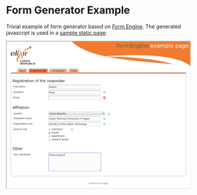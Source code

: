 # Form Generator Example

Trivial example of form generator based on [Form Engine](https://github.com/CCMi-FIT/ds-form-engine). The generated javascript is used in a [sample static page](Page/index.html):

![Screenshot](_assets/screenshot.png)
